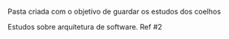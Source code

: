 Pasta criada com o objetivo de guardar os estudos dos coelhos


Estudos sobre arquitetura de software. Ref #2
